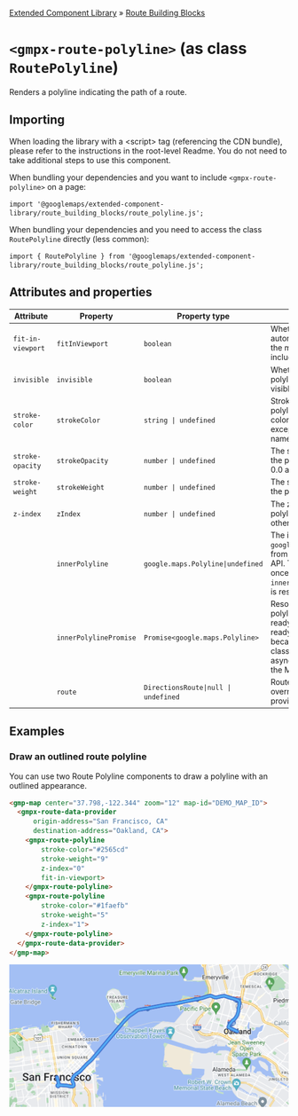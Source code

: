 [Extended Component Library](../../../README.md) » [Route Building Blocks](../README.md)

# `<gmpx-route-polyline>` (as class `RoutePolyline`)

Renders a polyline indicating the path of a route.

## Importing

When loading the library with a &lt;script&gt; tag (referencing the CDN bundle), please refer to the instructions in the root-level Readme. You do not need to take additional steps to use this component.

When bundling your dependencies and you want to include `<gmpx-route-polyline>` on a page:

```
import '@googlemaps/extended-component-library/route_building_blocks/route_polyline.js';
```

When bundling your dependencies and you need to access the class `RoutePolyline` directly (less common):

```
import { RoutePolyline } from '@googlemaps/extended-component-library/route_building_blocks/route_polyline.js';
```

## Attributes and properties

| Attribute         | Property               | Property type                        | Description                                                                                                                                                   | Default | Reflects? |
| ----------------- | ---------------------- | ------------------------------------ | ------------------------------------------------------------------------------------------------------------------------------------------------------------- | ------- | --------- |
| `fit-in-viewport` | `fitInViewport`        | `boolean`                            | Whether or not to automatically adjust the map's viewport to include the polyline.                                                                            | `false` | ✅         |
| `invisible`       | `invisible`            | `boolean`                            | Whether or not the polyline is invisible or visible on the map.                                                                                               | `false` | ✅         |
| `stroke-color`    | `strokeColor`          | `string \| undefined`                | Stroke color of the polyline. All CSS3 colors are supported except for extended named colors.                                                                 |         | ✅         |
| `stroke-opacity`  | `strokeOpacity`        | `number \| undefined`                | The stroke opacity of the polyline between 0.0 and 1.0.                                                                                                       |         | ✅         |
| `stroke-weight`   | `strokeWeight`         | `number \| undefined`                | The stroke width of the polyline in pixels.                                                                                                                   |         | ✅         |
| `z-index`         | `zIndex`               | `number \| undefined`                | The z-index of the polyline compared to other polys.                                                                                                          |         | ✅         |
|                   | `innerPolyline`        | `google.maps.Polyline\|undefined`    | The inner `google.maps.Polyline` from the Maps JS API. This value is set once `innerPolylinePromise` is resolved.                                             |         | ❌         |
|                   | `innerPolylinePromise` | `Promise<google.maps.Polyline>`      | Resolves to the inner polyline when it's ready. It might not be ready immediately because the `Polyline` class is loaded asynchronously from the Maps JS API. |         | ❌         |
|                   | `route`                | `DirectionsRoute\|null \| undefined` | Route data to render, overriding anything provided by context.                                                                                                |         | ❌         |



## Examples

### Draw an outlined route polyline

You can use two Route Polyline components to draw a polyline with an outlined appearance.

```html
<gmp-map center="37.798,-122.344" zoom="12" map-id="DEMO_MAP_ID">
  <gmpx-route-data-provider
      origin-address="San Francisco, CA"
      destination-address="Oakland, CA">
    <gmpx-route-polyline
        stroke-color="#2565cd"
        stroke-weight="9"
        z-index="0"
        fit-in-viewport>
    </gmpx-route-polyline>
    <gmpx-route-polyline
        stroke-color="#1faefb"
        stroke-weight="5"
        z-index="1">
    </gmpx-route-polyline>
  </gmpx-route-data-provider>
</gmp-map>
```

![Outlined polyline](./doc_src/outlined-polyline.png)




